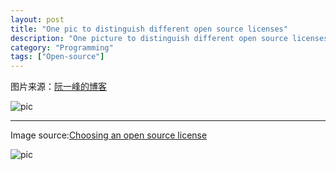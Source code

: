 ```yaml
---
layout: post
title: "One pic to distinguish different open source licenses"
description: "One picture to distinguish different open source licenses"
category: "Programming"
tags: ["Open-source"]
---
```


图片来源：[阮一峰的博客](http://www.ruanyifeng.com/blog/)

![pic](http://shentar.me/wp-content/uploads/2013/10/lisence.jpg)

* * *

Image source:[Choosing an open source license](http://atechnologyjobisnoexcuse.com/2012/01/flowchart-choosing-an-open-source-license/)

![pic](http://atechnologyjobisnoexcuse.com/files/2012/02/OSS_License_525x676.png)